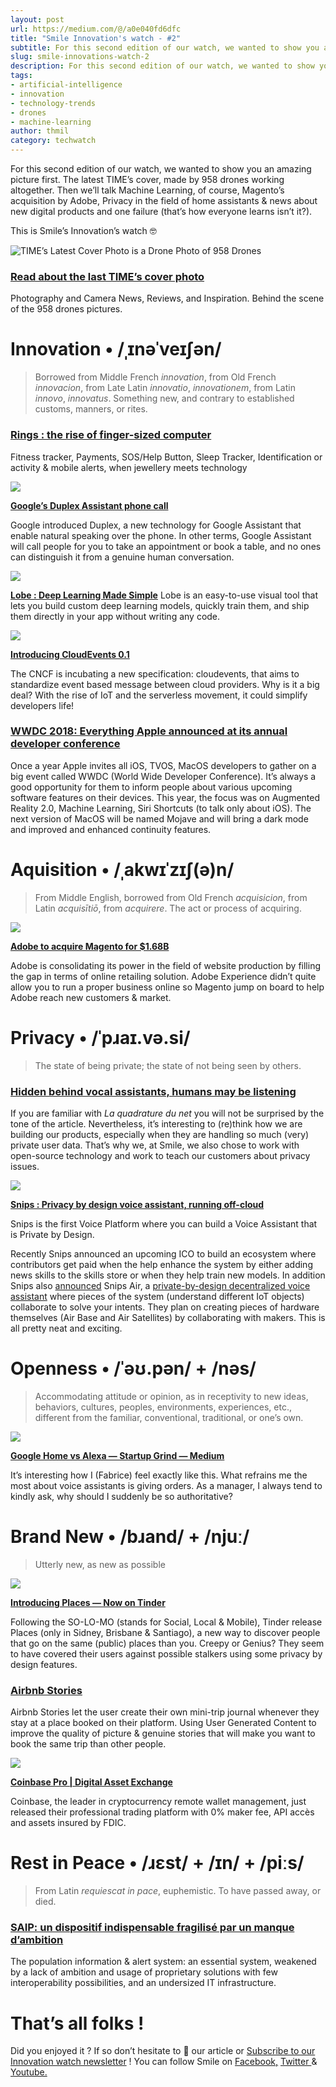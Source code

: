 ```yaml
---
layout: post
url: https://medium.com/@/a0e040fd6dfc
title: "Smile Innovation's watch - #2"
subtitle: For this second edition of our watch, we wanted to show you an amazing picture first. The latest TIME's cover, made by 958 drones working…
slug: smile-innovations-watch-2
description: For this second edition of our watch, we wanted to show you an amazing picture first. The latest TIME's cover, made by 958 drones working altogether. Then we'll talk Machine Learning, of course, Magen
tags:
- artificial-intelligence
- innovation
- technology-trends
- drones
- machine-learning
author: thmil
category: techwatch
---
```


For this second edition of our watch, we wanted to show you an amazing picture first. The latest TIME’s cover, made by 958 drones working altogether. Then we’ll talk Machine Learning, of course, Magento’s acquisition by Adobe, Privacy in the field of home assistants & news about new digital products and one failure (that’s how everyone learns isn’t it?).

This is Smile’s Innovation’s watch 🤓

![TIME’s Latest Cover Photo is a Drone Photo of 958 Drones](/assets/images/posts/0*ohc_XZ3g6XHXWBHd.png)

### [Read about the last TIME’s cover photo](https://petapixel.com/2018/05/31/times-latest-cover-photo-is-a-drone-photo-of-958-drones/?utm_campaign=Revue%20newsletter&utm_medium=Newsletter&utm_source=Smile%20Innovation%27s%20Watch)

Photography and Camera News, Reviews, and Inspiration. Behind the scene of the 958 drones pictures.

# Innovation • /ˌɪnəˈveɪʃən/

> Borrowed from Middle French *innovation*, from Old French *innovacion*, from Late Latin *innovatio*, *innovationem*, from Latin *innovo*, *innovatus*. Something new, and contrary to established customs, manners, or rites.

### [Rings : the rise of finger-sized computer](https://www.linkedin.com/feed/update/urn:li:activity:6394220746155134977/?utm_campaign=Revue%20newsletter&utm_medium=Newsletter&utm_source=Smile%20Innovation%27s%20Watch)

Fitness tracker, Payments, SOS/Help Button, Sleep Tracker, Identification or activity & mobile alerts, when jewellery meets technology

![](/assets/images/posts/0*MGBHt_OsRj6mCvB6.jpg)

[**Google’s Duplex Assistant phone call**](https://www.youtube.com/watch?utm_campaign=Revue%20newsletter&utm_medium=Newsletter&utm_source=Smile%20Innovation%27s%20Watch&v=ijwHj2HaOT0)

Google introduced Duplex, a new technology for Google Assistant that enable natural speaking over the phone. In other terms, Google Assistant will call people for you to take an appointment or book a table, and no ones can distinguish it from a genuine human conversation.

![](/assets/images/posts/0*GgiRLom_y4cH7JR.jpg)

[**Lobe : Deep Learning Made Simple**](https://lobe.ai/?utm_campaign=Revue%20newsletter&utm_medium=Newsletter&utm_source=Smile%20Innovation%27s%20Watch)
 Lobe is an easy-to-use visual tool that lets you build custom deep learning models, quickly train them, and ship them directly in your app without writing any code.

![](/assets/images/posts/0*biY8911aSCyOHZZw.png)

[**Introducing CloudEvents 0.1**](https://medium.com/@austencollins/introducing-cloudevents-a758c62c76bf?utm_campaign=Revue%20newsletter&utm_medium=Newsletter&utm_source=Smile%20Innovation%27s%20Watch)

The CNCF is incubating a new specification: cloudevents, that aims to standardize event based message between cloud providers. Why is it a big deal? With the rise of IoT and the serverless movement, it could simplify developers life!

### [WWDC 2018: Everything Apple announced at its annual developer conference](https://thenextweb.com/apple/2018/06/04/wwdc-2018-everything-apple-announced-at-its-annual-developer-conference/?utm_campaign=Revue%20newsletter&utm_medium=Newsletter&utm_source=Smile%20Innovation%27s%20Watch)

Once a year Apple invites all iOS, TVOS, MacOS developers to gather on a big event called WWDC (World Wide Developer Conference). It’s always a good opportunity for them to inform people about various upcoming software features on their devices. This year, the focus was on Augmented Reality 2.0, Machine Learning, Siri Shortcuts (to talk only about iOS). The next version of MacOS will be named Mojave and will bring a dark mode and improved and enhanced continuity features.

# Aquisition • /ˌakwɪˈzɪʃ(ə)n/

> From Middle English, borrowed from Old French *acquisicion*, from Latin *acquisītiō*, from *acquirere*. The act or process of acquiring.

![](/assets/images/posts/0*jE-xXBDy6bPDYf-i.jpg)

[**Adobe to acquire Magento for $1.68B**](https://techcrunch.com/2018/05/21/adobe-to-acquire-magento-for-1-6-b/?utm_campaign=Revue%20newsletter&utm_medium=Newsletter&utm_source=Smile%20Innovation%27s%20Watch)

Adobe is consolidating its power in the field of website production by filling the gap in terms of online retailing solution. Adobe Experience didn’t quite allow you to run a proper business online so Magento jump on board to help Adobe reach new customers & market.

# Privacy • /ˈpɹaɪ.və.si/

> The state of being private; the state of not being seen by others.

### [Hidden behind vocal assistants, humans may be listening](https://www.laquadrature.net/fr/temoin_cortana?utm_campaign=Revue%20newsletter&utm_medium=Newsletter&utm_source=Smile%20Innovation%27s%20Watch)

If you are familiar with *La quadrature du net* you will not be surprised by the tone of the article. Nevertheless, it’s interesting to (re)think how we are building our products, especially when they are handling so much (very) private user data. That’s why we, at Smile, we also chose to work with open-source technology and work to teach our customers about privacy issues.

![](/assets/images/posts/0*5kajIPoSRenA5wz0.png)

[**Snips : Privacy by design voice assistant, running off-cloud**](https://snips.ai/?utm_campaign=Revue%20newsletter&utm_medium=Newsletter&utm_source=Smile%20Innovation%27s%20Watch)

Snips is the first Voice Platform where you can build a Voice Assistant that is Private by Design.

Recently Snips announced an upcoming ICO to build an ecosystem where contributors get paid when the help enhance the system by either adding news skills to the skills store or when they help train new models. In addition Snips also [announced](https://medium.com/snips-ai/snips-air-a-private-by-design-open-source-decentralized-voice-assistant-a31e27fb799b) Snips Air, a [private-by-design decentralized voice assistant](https://air.snips.ai/) where pieces of the system (understand different IoT objects) collaborate to solve your intents. They plan on creating pieces of hardware themselves (Air Base and Air Satellites) by collaborating with makers. This is all pretty neat and exciting.

# Openness • /ˈəʊ.pən/ + /nəs/

> Accommodating attitude or opinion, as in receptivity to new ideas, behaviors, cultures, peoples, environments, experiences, etc., different from the familiar, conventional, traditional, or one’s own.

![](/assets/images/posts/0*3u2JqUp36jooxvf1.jpg)

[**Google Home vs Alexa — Startup Grind — Medium**](https://medium.com/startup-grind/google-home-vs-alexa-56e26f69ac77?utm_campaign=Revue%20newsletter&utm_medium=Newsletter&utm_source=Smile%20Innovation%27s%20Watch)

It’s interesting how I (Fabrice) feel exactly like this. What refrains me the most about voice assistants is giving orders. As a manager, I always tend to kindly ask, why should I suddenly be so authoritative?

# Brand New • /bɹand/ + /njuː/

> Utterly new, as new as possible

![](/assets/images/posts/0*W-PlZzfoe3kD46uR.png)

[**Introducing Places — Now on Tinder**](https://blog.gotinder.com/introducing-places/?ref=producthunt&utm_campaign=Revue%20newsletter&utm_medium=Newsletter&utm_source=Smile%20Innovation%27s%20Watch)

Following the SO-LO-MO (stands for Social, Local & Mobile), Tinder release Places (only in Sidney, Brisbane & Santiago), a new way to discover people that go on the same (public) places than you. Creepy or Genius? They seem to have covered their users against possible stalkers using some privacy by design features.

### [Airbnb Stories](https://www.producthunt.com/posts/airbnb-stories?utm_campaign=Revue%20newsletter&utm_medium=Newsletter&utm_source=Smile%20Innovation%27s%20Watch)

Airbnb Stories let the user create their own mini-trip journal whenever they stay at a place booked on their platform. Using User Generated Content to improve the quality of picture & genuine stories that will make you want to book the same trip than other people.

![](/assets/images/posts/0*PjX_hugAc0fGXT7t.png)

[**Coinbase Pro | Digital Asset Exchange**](https://pro.coinbase.com/?utm_campaign=Revue%20newsletter&utm_medium=Newsletter&utm_source=Smile%20Innovation%27s%20Watch)

Coinbase, the leader in cryptocurrency remote wallet management, just released their professional trading platform with 0% maker fee, API accès and assets insured by FDIC.

# Rest in Peace • /ɹɛst/ + /ɪn/ + /piːs/

> From Latin *requiescat in pace*, euphemistic.
To have passed away, or died.

### [SAIP: un dispositif indispensable fragilisé par un manque d’ambition](http://www.senat.fr/rap/r16-595/r16-5958.html?utm_campaign=Revue%20newsletter&utm_medium=Newsletter&utm_source=Smile%20Innovation%27s%20Watch)

The population information & alert system: an essential system, weakened by a lack of ambition and usage of proprietary solutions with few interoperability possibilities, and an undersized IT infrastructure.

# That’s all folks !

Did you enjoyed it ? If so don’t hesitate to 👏 our article or [Subscribe to our Innovation watch newsletter](https://www.getrevue.co/profile/smileinnovation) !
You can follow Smile on [Facebook,](https://www.facebook.com/smileopensource) [Twitter ](https://www.twitter.com/GroupeSmile)& [Youtube.](http://www.youtube.com/user/SmileOpenSource)


